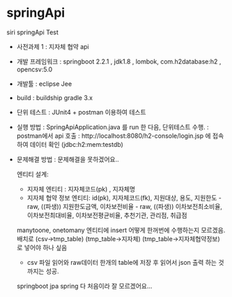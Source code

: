 # springApi
siri springApi Test

- 사전과제 1 : 지자체 협약  api

- 개발 프레임워크
: springboot 2.2.1 , jdk1.8 , lombok, com.h2database:h2 , opencsv:5.0 

- 개발툴
: eclipse Jee
- build
: buildship gradle 3.x 

- 단위 테스트
: JUnit4 + postman 이용하여 테스트

- 실행 방법
: SpringApiApplication.java 를 run 한 다음, 단위테스트 수행.
: postman에서 api 호출
: http://localhost:8080/h2-console/login.jsp 에 접속하여 데이터 확인 (jdbc:h2:mem:testdb)

- 문제해결 방법
 : 문제해결을 못하겠어요..

  엔티티 설계:
  - 지자체 엔티티 : 지자체코드(pk) , 지자체명
  - 지자체 협약 정보 엔티티: id(pk), 지자체코드(fk), 지원대상, 용도, 
                            지원한도 - raw,     ((파생)) 지원한도금액, 
                            이차보전비율 - raw, ((파생)) 이차보전최소비율, 이차보전최대비율, 이차보전평균비율,
                            추천기관, 관리점, 취급점

  manytoone, onetomany 엔티티에 insert 어떻게 한꺼번에 수행하는지 모르겠음.
  배치로 (csv->tmp_table)
         (tmp_table->지자체)
         (tmp_table->지자체협약정보) 로 넣어야 하나 싶음

   - csv 파일 읽어와 raw데이터 한개의 table에 저장 후 읽어서 json 출력 하는 것 까지는 성공.


  springboot jpa spring 다 처음이라 잘 모르겠어요...

